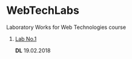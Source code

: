 # WebTechLabs

Laboratory Works for Web Technologies course

1. [Lab No.1](https://github.com/skidne/WebTechLabs/tree/master/lab%231)

   __DL__ 19.02.2018
